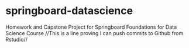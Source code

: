 # springboard-datascience
Homework and Capstone Project for Springboard Foundations for Data Science Course
//This is a line proving I can push commits to Github from Rstudio//